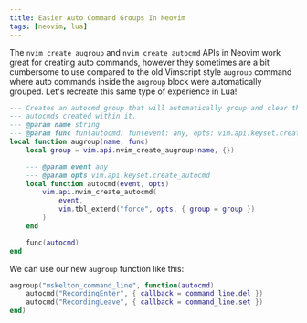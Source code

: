 ```yaml
---
title: Easier Auto Command Groups In Neovim
tags: [neovim, lua]
---
```


The `nvim_create_augroup` and `nvim_create_autocmd` APIs in Neovim work
great for creating auto commands, however they sometimes are a bit
cumbersome to use compared to the old Vimscript style `augroup` command
where auto commands inside the `augroup` block were automatically grouped.
Let's recreate this same type of experience in Lua!

```lua
--- Creates an autocmd group that will automatically group and clear the
--- autocmds created within it.
--- @param name string
--- @param func fun(autocmd: fun(event: any, opts: vim.api.keyset.create_autocmd))
local function augroup(name, func)
	local group = vim.api.nvim_create_augroup(name, {})

	--- @param event any
	--- @param opts vim.api.keyset.create_autocmd
	local function autocmd(event, opts)
		vim.api.nvim_create_autocmd(
			event,
			vim.tbl_extend("force", opts, { group = group })
		)
	end

	func(autocmd)
end
```

We can use our new `augroup` function like this:

```lua
augroup("mskelton_command_line", function(autocmd)
	autocmd("RecordingEnter", { callback = command_line.del })
	autocmd("RecordingLeave", { callback = command_line.set })
end)
```

